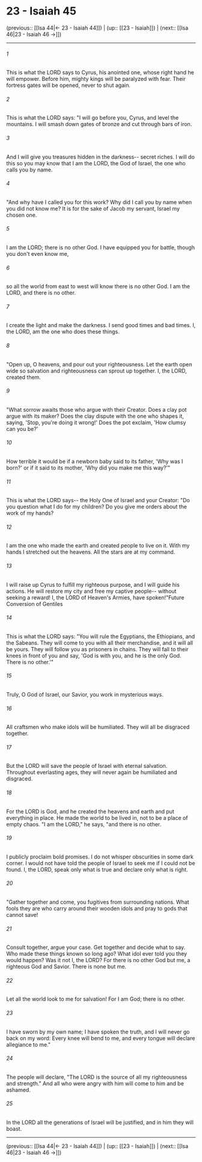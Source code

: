 # 23 - Isaiah 45

(previous:: [[Isa 44|← 23 - Isaiah 44]]) | (up:: [[23 - Isaiah]]) | (next:: [[Isa 46|23 - Isaiah 46 →]])

***


###### 1 
This is what the LORD says to Cyrus, his anointed one, whose right hand he will empower. Before him, mighty kings will be paralyzed with fear. Their fortress gates will be opened, never to shut again. 

###### 2 
This is what the LORD says: "I will go before you, Cyrus, and level the mountains. I will smash down gates of bronze and cut through bars of iron. 

###### 3 
And I will give you treasures hidden in the darkness-- secret riches. I will do this so you may know that I am the LORD, the God of Israel, the one who calls you by name. 

###### 4 
"And why have I called you for this work? Why did I call you by name when you did not know me? It is for the sake of Jacob my servant, Israel my chosen one. 

###### 5 
I am the LORD; there is no other God. I have equipped you for battle, though you don't even know me, 

###### 6 
so all the world from east to west will know there is no other God. I am the LORD, and there is no other. 

###### 7 
I create the light and make the darkness. I send good times and bad times. I, the LORD, am the one who does these things. 

###### 8 
"Open up, O heavens, and pour out your righteousness. Let the earth open wide so salvation and righteousness can sprout up together. I, the LORD, created them. 

###### 9 
"What sorrow awaits those who argue with their Creator. Does a clay pot argue with its maker? Does the clay dispute with the one who shapes it, saying, 'Stop, you're doing it wrong!' Does the pot exclaim, 'How clumsy can you be?' 

###### 10 
How terrible it would be if a newborn baby said to its father, 'Why was I born?' or if it said to its mother, 'Why did you make me this way?'" 

###### 11 
This is what the LORD says-- the Holy One of Israel and your Creator: "Do you question what I do for my children? Do you give me orders about the work of my hands? 

###### 12 
I am the one who made the earth and created people to live on it. With my hands I stretched out the heavens. All the stars are at my command. 

###### 13 
I will raise up Cyrus to fulfill my righteous purpose, and I will guide his actions. He will restore my city and free my captive people-- without seeking a reward! I, the LORD of Heaven's Armies, have spoken!"Future Conversion of Gentiles 

###### 14 
This is what the LORD says: "You will rule the Egyptians, the Ethiopians, and the Sabeans. They will come to you with all their merchandise, and it will all be yours. They will follow you as prisoners in chains. They will fall to their knees in front of you and say, 'God is with you, and he is the only God. There is no other.'" 

###### 15 
Truly, O God of Israel, our Savior, you work in mysterious ways. 

###### 16 
All craftsmen who make idols will be humiliated. They will all be disgraced together. 

###### 17 
But the LORD will save the people of Israel with eternal salvation. Throughout everlasting ages, they will never again be humiliated and disgraced. 

###### 18 
For the LORD is God, and he created the heavens and earth and put everything in place. He made the world to be lived in, not to be a place of empty chaos. "I am the LORD," he says, "and there is no other. 

###### 19 
I publicly proclaim bold promises. I do not whisper obscurities in some dark corner. I would not have told the people of Israel to seek me if I could not be found. I, the LORD, speak only what is true and declare only what is right. 

###### 20 
"Gather together and come, you fugitives from surrounding nations. What fools they are who carry around their wooden idols and pray to gods that cannot save! 

###### 21 
Consult together, argue your case. Get together and decide what to say. Who made these things known so long ago? What idol ever told you they would happen? Was it not I, the LORD? For there is no other God but me, a righteous God and Savior. There is none but me. 

###### 22 
Let all the world look to me for salvation! For I am God; there is no other. 

###### 23 
I have sworn by my own name; I have spoken the truth, and I will never go back on my word: Every knee will bend to me, and every tongue will declare allegiance to me." 

###### 24 
The people will declare, "The LORD is the source of all my righteousness and strength." And all who were angry with him will come to him and be ashamed. 

###### 25 
In the LORD all the generations of Israel will be justified, and in him they will boast.

***

(previous:: [[Isa 44|← 23 - Isaiah 44]]) | (up:: [[23 - Isaiah]]) | (next:: [[Isa 46|23 - Isaiah 46 →]])
